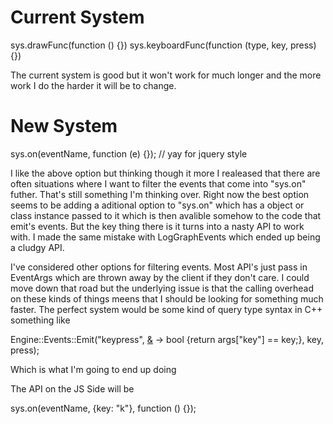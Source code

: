 Current System
=====================

  sys.drawFunc(function () {})
  sys.keyboardFunc(function (type, key, press) {})

The current system is good but it won't work for much longer and the more work I do the harder it will be to change.

New System
=====================

  sys.on(eventName, function (e) {}); // yay for jquery style

I like the above option but thinking though it more I realeased that there are often situations where I want to filter
the events that come into "sys.on" futher. That's still something I'm thinking over. Right now the best option seems to be
adding a aditional option to "sys.on" which has a object or class instance passed to it which is then avalible somehow to
the code that emit's events. But the key thing there is it turns into a nasty API to work with. I made the same mistake
with LogGraphEvents which ended up being a cludgy API.

I've considered other options for filtering events. Most API's just pass in EventArgs which are thrown away by the client
if they don't care. I could move down that road but the underlying issue is that the calling overhead on these kinds of
things meens that I should be looking for something much faster. The perfect system would be some kind of query type
syntax in C++ something like 

  Engine::Events::Emit("keypress", [&](args) -> bool {return args["key"] == key;}, key, press);

Which is what I'm going to end up doing

The API on the JS Side will be

  sys.on(eventName, {key: "k"}, function () {});
